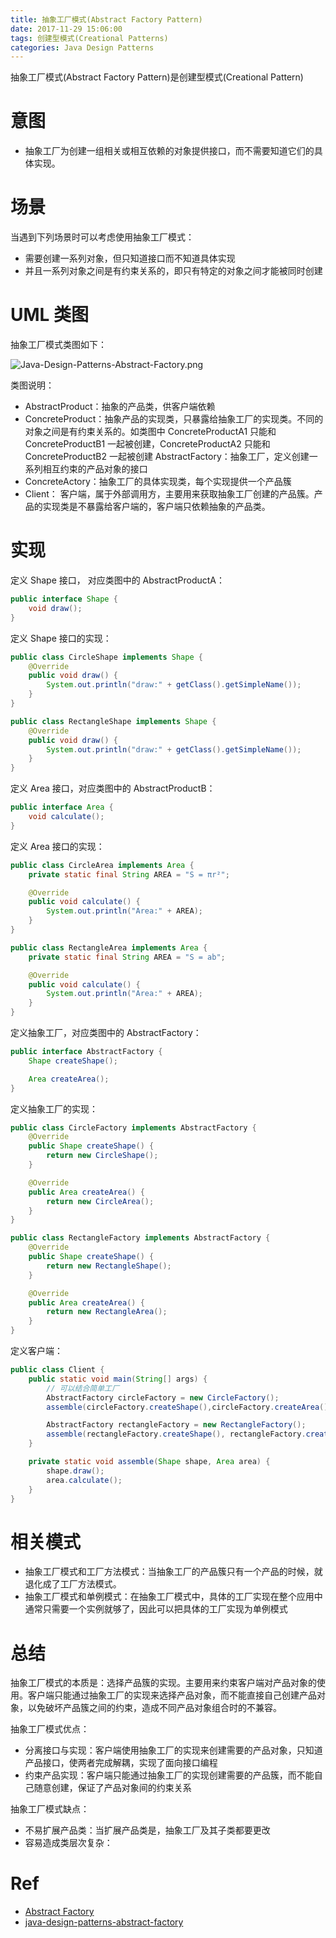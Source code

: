 ```yaml
---
title: 抽象工厂模式(Abstract Factory Pattern)
date: 2017-11-29 15:06:00
tags: 创建型模式(Creational Patterns) 
categories: Java Design Patterns
---
```


抽象工厂模式(Abstract Factory Pattern)是创建型模式(Creational Pattern)

<!-- more  -->

# 意图

* 抽象工厂为创建一组相关或相互依赖的对象提供接口，而不需要知道它们的具体实现。

# 场景

当遇到下列场景时可以考虑使用抽象工厂模式：

* 需要创建一系列对象，但只知道接口而不知道具体实现
* 并且一系列对象之间是有约束关系的，即只有特定的对象之间才能被同时创建

# UML 类图

抽象工厂模式类图如下：

![Java-Design-Patterns-Abstract-Factory.png](http://otg3f8t90.bkt.clouddn.com/2017/12/7/Java-Design-Patterns-Abstract-Factory.png)

类图说明：

* AbstractProduct：抽象的产品类，供客户端依赖
* ConcreteProduct：抽象产品的实现类，只暴露给抽象工厂的实现类。不同的对象之间是有约束关系的。如类图中 ConcreteProductA1 只能和 ConcreteProductB1 一起被创建，ConcreteProductA2 只能和 ConcreteProductB2 一起被创建
 AbstractFactory：抽象工厂，定义创建一系列相互约束的产品对象的接口
* ConcreteActory：抽象工厂的具体实现类，每个实现提供一个产品簇
* Client： 客户端，属于外部调用方，主要用来获取抽象工厂创建的产品簇。产品的实现类是不暴露给客户端的，客户端只依赖抽象的产品类。

# 实现

定义 Shape 接口， 对应类图中的 AbstractProductA：

```java
public interface Shape {
    void draw();
}
```

定义 Shape 接口的实现：

```java
public class CircleShape implements Shape {
    @Override
    public void draw() {
        System.out.println("draw:" + getClass().getSimpleName());
    }
}
```

```java
public class RectangleShape implements Shape {
    @Override
    public void draw() {
        System.out.println("draw:" + getClass().getSimpleName());
    }
}
```

定义 Area 接口，对应类图中的 AbstractProductB：

```java
public interface Area {
    void calculate();
}
```

定义 Area 接口的实现：

```java
public class CircleArea implements Area {
    private static final String AREA = "S = πr²";

    @Override
    public void calculate() {
        System.out.println("Area:" + AREA);
    }
}
```

```java
public class RectangleArea implements Area {
    private static final String AREA = "S = ab";

    @Override
    public void calculate() {
        System.out.println("Area:" + AREA);
    }
}
```

定义抽象工厂，对应类图中的 AbstractFactory：

```java
public interface AbstractFactory {
    Shape createShape();

    Area createArea();
}
```

定义抽象工厂的实现：

```java
public class CircleFactory implements AbstractFactory {
    @Override
    public Shape createShape() {
        return new CircleShape();
    }

    @Override
    public Area createArea() {
        return new CircleArea();
    }
}
```

```java
public class RectangleFactory implements AbstractFactory {
    @Override
    public Shape createShape() {
        return new RectangleShape();
    }

    @Override
    public Area createArea() {
        return new RectangleArea();
    }
}
```

定义客户端：

```java
public class Client {
    public static void main(String[] args) {
        // 可以结合简单工厂
        AbstractFactory circleFactory = new CircleFactory();
        assemble(circleFactory.createShape(),circleFactory.createArea());

        AbstractFactory rectangleFactory = new RectangleFactory();
        assemble(rectangleFactory.createShape(), rectangleFactory.createArea());
    }

    private static void assemble(Shape shape, Area area) {
        shape.draw();
        area.calculate();
    }
}
```

# 相关模式

* 抽象工厂模式和工厂方法模式：当抽象工厂的产品簇只有一个产品的时候，就退化成了工厂方法模式。
* 抽象工厂模式和单例模式：在抽象工厂模式中，具体的工厂实现在整个应用中通常只需要一个实例就够了，因此可以把具体的工厂实现为单例模式

# 总结

抽象工厂模式的本质是：选择产品簇的实现。主要用来约束客户端对产品对象的使用。客户端只能通过抽象工厂的实现来选择产品对象，而不能直接自己创建产品对象，以免破坏产品簇之间的约束，造成不同产品对象组合时的不兼容。

抽象工厂模式优点：

* 分离接口与实现：客户端使用抽象工厂的实现来创建需要的产品对象，只知道产品接口，使两者完成解耦，实现了面向接口编程
* 约束产品实现：客户端只能通过抽象工厂的实现创建需要的产品簇，而不能自己随意创建，保证了产品对象间的约束关系

抽象工厂模式缺点：

* 不易扩展产品类：当扩展产品类是，抽象工厂及其子类都要更改
* 容易造成类层次复杂：

# Ref

* [Abstract Factory](http://www.oodesign.com/abstract-factory-pattern.html)
* [java-design-patterns-abstract-factory](https://github.com/iluwatar/java-design-patterns/blob/fb5c2a03246c1863e487cac2d1583ad04e1c4e4a/abstract-factory/README.md)